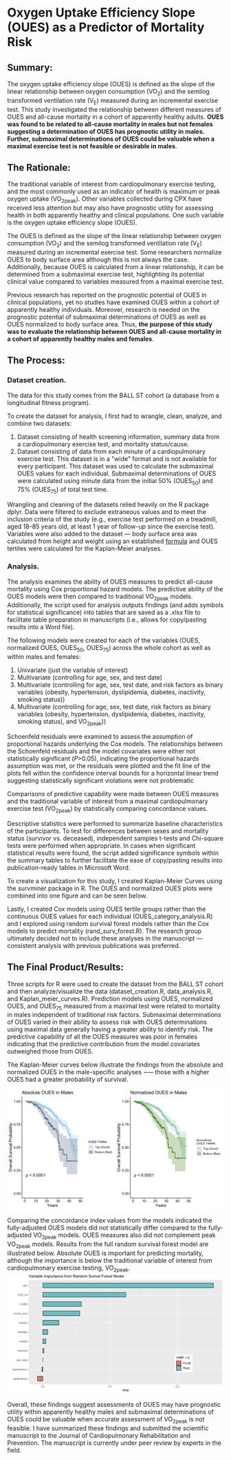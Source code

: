 # Oxygen Uptake Efficiency Slope (OUES) as a Predictor of Mortality Risk

## Summary:
The oxygen uptake efficiency slope (OUES) is defined as the slope of the linear relationship between oxygen consumption (VO<sub>2</sub>) and the semilog transformed ventilation rate (V<sub>E</sub>) measured during an incremental exercise test. This study investigated the relationship between different measures of OUES and all-cause mortality in a cohort of apparently healthy adults. **OUES was found to be related to all-cause mortality in males but not females suggesting a determination of OUES has prognostic utility in males. Further, submaximal determinations of OUES could be valuable when a maximal exercise test is not feasible or desirable in males**.

## The Rationale:
The traditional variable of interest from cardiopulmonary exercise testing, and the most commonly used as an indicator of health is maximum or peak oxygen uptake (VO<sub>2peak</sub>). Other variables collected during CPX have received less attention but may also have prognostic utility for assessing health in both apparently healthy and clinical populations. One such variable is the oxygen uptake efficiency slope (OUES). 

The OUES is defined as the slope of the linear relationship between oxygen consumption (VO<sub>2</sub>) and the semilog transformed ventilation rate (V<sub>E</sub>) measured during an incremental exercise test. Some researchers normalize OUES to body surface area although this is not always the case. Additionally, because OUES is calculated from a linear relationship, it can be determined from a submaximal exercise test, highlighting its potential clinical value compared to variables measured from a maximal exercise test. 

Previous research has reported on the prognostic potential of OUES in clinical populations, yet no studies have examined OUES within a cohort of apparently healthy individuals. Moreover, research is needed on the prognostic potential of submaximal determinations of OUES as well as OUES normalized to body surface area. Thus, **the purpose of this study was to evaluate the relationship between OUES and all-cause mortality in a cohort of apparently healthy males and females**.

## The Process:
### Dataset creation.
The data for this study comes from the BALL ST cohort (a database from a longitudinal fitness program). 

To create the dataset for analysis, I first had to wrangle, clean, analyze, and combine two datasets:
1) Dataset consisting of health screening information, summary data from a cardiopulmonary exercise test, and mortality status/cause.
2) Dataset consisting of data from each minute of a cardiopulmonary exercise test. This dataset is in a "wide" format and is not available for every participant. This dataset was used to calculate the submaximal OUES values for each individual. Submaximal determinations of OUES were calculated using minute data from the initial 50% (OUES<sub>50</sub>) and 75% (OUES<sub>75</sub>) of total test time.

Wrangling and cleaning of the datasets relied heavily on the R package dplyr. Data were filtered to exclude extraneous values and to meet the inclusion criteria of the study (e.g., exercise test performed on a treadmill, aged 18-85 years old, at least 1 year of follow-up since the exercise test). Variables were also added to the dataset — body surface area was calculated from height and weight using an established [formula](https://pubmed.ncbi.nlm.nih.gov/650346/) and OUES tertiles were calculated for the Kaplan-Meier analyses. 


### Analysis.
The analysis examines the ability of OUES measures to predict all-cause mortality using Cox proportional hazard models. The predictive ability of the OUES models were then compared to traditional VO<sub>2peak</sub> models. Additionally, the script used for analysis outputs findings (and adds symbols for statistical significance) into tables that are saved as a .xlsx file to facilitate table preparation in manuscripts (i.e., allows for copy/pasting results into a Word file). 

The following models were created for each of the variables (OUES, normalized OUES, OUES<sub>50</sub>, OUES<sub>75</sub>) across the whole cohort as well as within males and females:
1) Univariate (just the variable of interest)
2) Multivariate (controlling for age, sex, and test date)
3) Multivariate (controlling for age, sex, test date, and risk factors as binary variables (obesity, hypertension, dyslipidemia, diabetes, inactivity, smoking status))
4) Multivariate (controlling for age, sex, test date, risk factors as binary variables (obesity, hypertension, dyslipidemia, diabetes, inactivity, smoking status), and VO<sub>2peak</sub>))

Schoenfeld residuals were examined to assess the assumption of proportional hazards underlying the Cox models. The relationships between the Schoenfeld residuals and the model covariates were either not statistically significant (_P_>0.05), indicating the proportional hazards assumption was met, or the residuals were plotted and the fit line of the plots fell within the confidence interval bounds for a horizontal linear trend suggesting statistically significant violations were not problematic

Comparisons of predictive capability were made between OUES measures and the traditional variable of interest from a maximal cardiopulmonary exercise test (VO<sub>2peak</sub>) by statistically comparing concordance values.

Descriptive statistics were performed to summarize baseline characteristics of the participants. To test for differences between sexes and mortality status (survivor vs. deceased), independent samples t-tests and Chi-square tests were performed when appropriate. In cases when significant statistical results were found, the script added significance symbols within the summary tables to further facilitate the ease of copy/pasting results into publication-ready tables in Microsoft Word.

To create a visualization for this study, I created Kaplan-Meier Curves using the survminer package in R. The OUES and normalized OUES plots were combined into one figure and can be seen below.

Lastly, I created Cox models using OUES tertile groups rather than the continuous OUES values for each individual (OUES_category_analysis.R) and I explored using random survival forest models rather than the Cox models to predict mortality (rand_surv_forest.R). The research group ultimately decided not to include these analyses in the manuscript — consistent analysis with previous publications was preferred.

## The Final Product/Results:
Three scripts for R were used to create the dataset from the BALL ST cohort and then analyze/visualize the data (dataset_creation.R, data_analysis.R, and Kaplan_meier_curves.R). Prediction models using OUES, normalized OUES, and OUES<sub>75</sub> measured from a maximal test were related to mortality in males independent of traditional risk factors. Submaximal determinations of OUES varied in their ability to assess risk with OUES determinations using maximal data generally having a greater ability to identify risk. The predictive capability of all the OUES measures was poor in females indicating that the predictive contribution from the model covariates outweighed those from OUES.

The Kaplan-Meier curves below illustrate the findings from the absolute and normalized OUES in the male-specific analyses ¬— those with a higher OUES had a greater probability of survival. 

![Kaplan_Plot](images/kaplan_curves_males.png)

Comparing the concordance index values from the models indicated the fully-adjusted OUES models did not statistically differ compared to the fully-adjusted VO<sub>2peak</sub> models. OUES measures also did not complement peak VO<sub>2peak</sub> models. 
Results from the full random survival forest model are illustrated below. Absolute OUES is important for predicting mortality, although the importance is below the traditional variable of interest from cardiopulmonary exercise testing, VO<sub>2peak</sub>.
![Forest_Plot](images/rand_surv_plot.png)

Overall, these findings suggest assessments of OUES may have prognostic utility within apparently healthy males and submaximal determinations of OUES could be valuable when accurate assessment of VO<sub>2peak</sub> is not feasible. I have summarized these findings and submitted the scientific manuscript to the Journal of Cardiopulmonary Rehabilitation and Prevention. The manuscript is currently under peer review by experts in the field.
